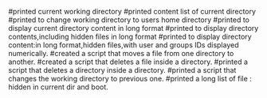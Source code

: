 #printed current working directory
#printed content list of current directory
#printed to change working directory to users home directory
#printed to display current directory content in long format
#printed to display directory contents,including hidden files in long format
#printed to display directory content:in long format,hidden files,with user and groups IDs displayed numerically.
#created a script that moves a file from one directory to another.
#created a script that deletes a file inside a directory.
#printed a script that deletes a directory inside a directory.
#printed a script that changes the working directory to previous one.
#printed a long list of file : hidden in current dir and boot.
